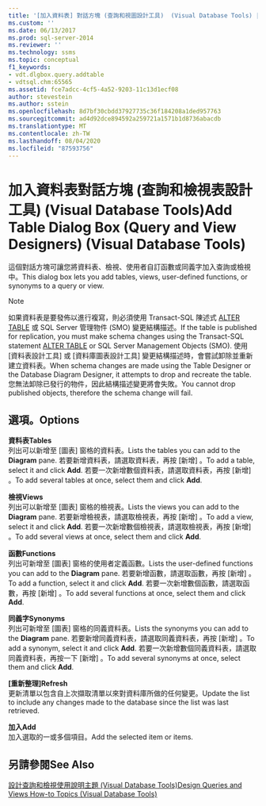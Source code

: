 ```yaml
---
title: '[加入資料表] 對話方塊 (查詢和視圖設計工具)  (Visual Database Tools) |Microsoft Docs'
ms.custom: ''
ms.date: 06/13/2017
ms.prod: sql-server-2014
ms.reviewer: ''
ms.technology: ssms
ms.topic: conceptual
f1_keywords:
- vdt.dlgbox.query.addtable
- vdtsql.chm:65565
ms.assetid: fce7adcc-4cf5-4a52-9203-11c13d1ecf08
author: stevestein
ms.author: sstein
ms.openlocfilehash: 8d7bf30cbdd37927735c36f184208a1ded957763
ms.sourcegitcommit: ad4d92dce894592a259721a1571b1d8736abacdb
ms.translationtype: MT
ms.contentlocale: zh-TW
ms.lasthandoff: 08/04/2020
ms.locfileid: "87593756"
---
```

# <a name="add-table-dialog-box-query-and-view-designers-visual-database-tools"></a><span data-ttu-id="ab5dc-102">加入資料表對話方塊 (查詢和檢視表設計工具) (Visual Database Tools)</span><span class="sxs-lookup"><span data-stu-id="ab5dc-102">Add Table Dialog Box (Query and View Designers) (Visual Database Tools)</span></span>
  <span data-ttu-id="ab5dc-103">這個對話方塊可讓您將資料表、檢視、使用者自訂函數或同義字加入查詢或檢視中。</span><span class="sxs-lookup"><span data-stu-id="ab5dc-103">This dialog box lets you add tables, views, user-defined functions, or synonyms to a query or view.</span></span>  
  
> [!NOTE]  
>  <span data-ttu-id="ab5dc-104">如果資料表是要發佈以進行複寫，則必須使用 Transact-SQL 陳述式 [ALTER TABLE](/sql/t-sql/statements/alter-table-transact-sql) 或 SQL Server 管理物件 (SMO) 變更結構描述。</span><span class="sxs-lookup"><span data-stu-id="ab5dc-104">If the table is published for replication, you must make schema changes using the Transact-SQL statement [ALTER TABLE](/sql/t-sql/statements/alter-table-transact-sql) or SQL Server Management Objects (SMO).</span></span> <span data-ttu-id="ab5dc-105">使用 [資料表設計工具] 或 [資料庫圖表設計工具] 變更結構描述時，會嘗試卸除並重新建立資料表。</span><span class="sxs-lookup"><span data-stu-id="ab5dc-105">When schema changes are made using the Table Designer or the Database Diagram Designer, it attempts to drop and recreate the table.</span></span> <span data-ttu-id="ab5dc-106">您無法卸除已發行的物件，因此結構描述變更將會失敗。</span><span class="sxs-lookup"><span data-stu-id="ab5dc-106">You cannot drop published objects, therefore the schema change will fail.</span></span>  
  
## <a name="options"></a><span data-ttu-id="ab5dc-107">選項。</span><span class="sxs-lookup"><span data-stu-id="ab5dc-107">Options</span></span>  
 <span data-ttu-id="ab5dc-108">**資料表**</span><span class="sxs-lookup"><span data-stu-id="ab5dc-108">**Tables**</span></span>  
 <span data-ttu-id="ab5dc-109">列出可以新增至 [圖表]  窗格的資料表。</span><span class="sxs-lookup"><span data-stu-id="ab5dc-109">Lists the tables you can add to the **Diagram** pane.</span></span> <span data-ttu-id="ab5dc-110">若要新增資料表，請選取資料表，再按 [新增]  。</span><span class="sxs-lookup"><span data-stu-id="ab5dc-110">To add a table, select it and click **Add**.</span></span> <span data-ttu-id="ab5dc-111">若要一次新增數個資料表，請選取資料表，再按 [新增]  。</span><span class="sxs-lookup"><span data-stu-id="ab5dc-111">To add several tables at once, select them and click **Add**.</span></span>  
  
 <span data-ttu-id="ab5dc-112">**檢視**</span><span class="sxs-lookup"><span data-stu-id="ab5dc-112">**Views**</span></span>  
 <span data-ttu-id="ab5dc-113">列出可以新增至 [圖表]  窗格的檢視表。</span><span class="sxs-lookup"><span data-stu-id="ab5dc-113">Lists the views you can add to the **Diagram** pane.</span></span> <span data-ttu-id="ab5dc-114">若要新增檢視表，請選取檢視表，再按 [新增]  。</span><span class="sxs-lookup"><span data-stu-id="ab5dc-114">To add a view, select it and click **Add**.</span></span> <span data-ttu-id="ab5dc-115">若要一次新增數個檢視表，請選取檢視表，再按 [新增]  。</span><span class="sxs-lookup"><span data-stu-id="ab5dc-115">To add several views at once, select them and click **Add**.</span></span>  
  
 <span data-ttu-id="ab5dc-116">**函數**</span><span class="sxs-lookup"><span data-stu-id="ab5dc-116">**Functions**</span></span>  
 <span data-ttu-id="ab5dc-117">列出可新增至 [圖表]  窗格的使用者定義函數。</span><span class="sxs-lookup"><span data-stu-id="ab5dc-117">Lists the user-defined functions you can add to the **Diagram** pane.</span></span> <span data-ttu-id="ab5dc-118">若要新增函數，請選取函數，再按 [新增]  。</span><span class="sxs-lookup"><span data-stu-id="ab5dc-118">To add a function, select it and click **Add**.</span></span> <span data-ttu-id="ab5dc-119">若要一次新增數個函數，請選取函數，再按 [新增]  。</span><span class="sxs-lookup"><span data-stu-id="ab5dc-119">To add several functions at once, select them and click **Add**.</span></span>  
  
 <span data-ttu-id="ab5dc-120">**同義字**</span><span class="sxs-lookup"><span data-stu-id="ab5dc-120">**Synonyms**</span></span>  
 <span data-ttu-id="ab5dc-121">列出可新增至 [圖表]  窗格的同義資料表。</span><span class="sxs-lookup"><span data-stu-id="ab5dc-121">Lists the synonyms you can add to the **Diagram** pane.</span></span> <span data-ttu-id="ab5dc-122">若要新增同義資料表，請選取同義資料表，再按 [新增]  。</span><span class="sxs-lookup"><span data-stu-id="ab5dc-122">To add a synonym, select it and click **Add**.</span></span> <span data-ttu-id="ab5dc-123">若要一次新增數個同義資料表，請選取同義資料表，再按一下 [新增]  。</span><span class="sxs-lookup"><span data-stu-id="ab5dc-123">To add several synonyms at once, select them and click **Add**.</span></span>  
  
 <span data-ttu-id="ab5dc-124">**[重新整理]**</span><span class="sxs-lookup"><span data-stu-id="ab5dc-124">**Refresh**</span></span>  
 <span data-ttu-id="ab5dc-125">更新清單以包含自上次擷取清單以來對資料庫所做的任何變更。</span><span class="sxs-lookup"><span data-stu-id="ab5dc-125">Update the list to include any changes made to the database since the list was last retrieved.</span></span>  
  
 <span data-ttu-id="ab5dc-126">**加入**</span><span class="sxs-lookup"><span data-stu-id="ab5dc-126">**Add**</span></span>  
 <span data-ttu-id="ab5dc-127">加入選取的一或多個項目。</span><span class="sxs-lookup"><span data-stu-id="ab5dc-127">Add the selected item or items.</span></span>  
  
## <a name="see-also"></a><span data-ttu-id="ab5dc-128">另請參閱</span><span class="sxs-lookup"><span data-stu-id="ab5dc-128">See Also</span></span>  
 [<span data-ttu-id="ab5dc-129">設計查詢和檢視使用說明主題 &#40;Visual Database Tools&#41;</span><span class="sxs-lookup"><span data-stu-id="ab5dc-129">Design Queries and Views How-to Topics &#40;Visual Database Tools&#41;</span></span>](visual-database-tools.md)  
  
  
